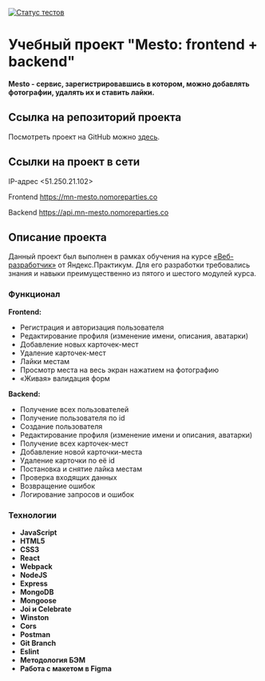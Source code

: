 [![Статус тестов](../../actions/workflows/tests.yml/badge.svg)](../../actions/workflows/tests.yml)

# Учебный проект "Mesto: frontend + backend"

**Mesto - сервис, зарегистрировавшись в котором, можно добавлять фотографии, удалять их и ставить лайки.**

## Ссылка на репозиторий проекта

Посмотреть проект на GitHub можно [здесь](https://github.com/MarinaNasonkina/react-mesto-api-full-gha).

## Ссылки на проект в сети

IP-адрес <51.250.21.102>

Frontend <https://mn-mesto.nomoreparties.co>

Backend <https://api.mn-mesto.nomoreparties.co>

## Описание проекта

Данный проект был выполнен в рамках обучения на курсе [«Веб-разработчик»](https://practicum.yandex.ru/web/) от Яндекс.Практикум. Для его разработки требовались знания и навыки преимущественно из пятого и шестого модулей курса.

### Функционал

**Frontend:**

* Регистрация и авторизация пользователя
* Редактирование профиля (изменение имени, описания, аватарки)
* Добавление новых карточек-мест
* Удаление карточек-мест
* Лайки местам
* Просмотр места на весь экран нажатием на фотографию
* «Живая» валидация форм

**Backend:**

* Получение всех пользователей
* Получение пользователя по id
* Создание пользователя
* Редактирование профиля (изменение имени и описания, аватарки)
* Получение всех карточек-мест
* Добавление новой карточки-места
* Удаление карточки по её id
* Постановка и снятие лайка местам
* Проверка входящих данных
* Возвращение ошибок
* Логирование запросов и ошибок

### Технологии

* **JavaScript**
* **HTML5**
* **CSS3**
* **React**
* **Webpack**
* **NodeJS**
* **Express**
* **MongoDB**
* **Mongoose**
* **Joi и Celebrate**
* **Winston**
* **Cors**
* **Postman**
* **Git Branch**
* **Eslint**
* **Методология БЭМ**
* **Работа с макетом в Figma**
